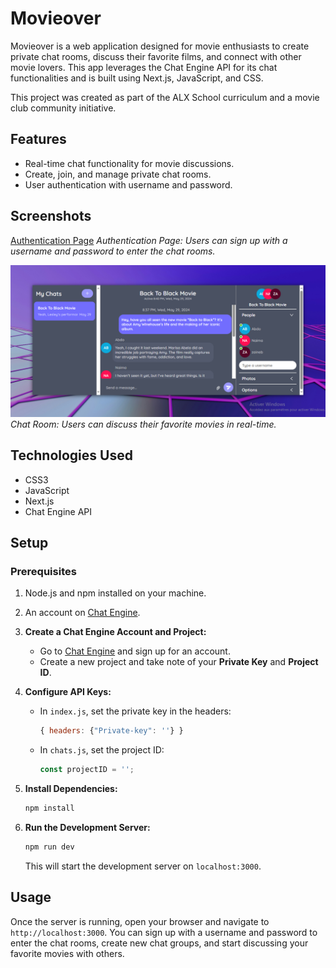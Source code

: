 # Movieover

Movieover is a web application designed for movie enthusiasts to create private chat rooms, discuss their favorite films, and connect with other movie lovers. This app leverages the Chat Engine API for its chat functionalities and is built using Next.js, JavaScript, and CSS.

This project was created as part of the ALX School curriculum and a movie club community initiative.

## Features
- Real-time chat functionality for movie discussions.
- Create, join, and manage private chat rooms.
- User authentication with username and password.

## Screenshots
[Authentication Page](<public/MovieOver's screenshot of the auth form.PNG>)
*Authentication Page: Users can sign up with a username and password to enter the chat rooms.*

![Chat Room](<public/screenshot of the chat.PNG>)
*Chat Room: Users can discuss their favorite movies in real-time.*

## Technologies Used
- CSS3
- JavaScript
- Next.js
- Chat Engine API

## Setup

### Prerequisites
1. Node.js and npm installed on your machine.
2. An account on [Chat Engine](https://chatengine.io/).

2. **Create a Chat Engine Account and Project:**
   - Go to [Chat Engine](https://chatengine.io/) and sign up for an account.
   - Create a new project and take note of your **Private Key** and **Project ID**.

3. **Configure API Keys:**
   - In `index.js`, set the private key in the headers:
     ```js
     { headers: {"Private-key": ''} }
     ```
   - In `chats.js`, set the project ID:
     ```js
     const projectID = '';
     ```

4. **Install Dependencies:**
   ```bash
   npm install
   ```

5. **Run the Development Server:**
   ```bash
   npm run dev
   ```
   This will start the development server on `localhost:3000`.

## Usage
Once the server is running, open your browser and navigate to `http://localhost:3000`. You can sign up with a username and password to enter the chat rooms, create new chat groups, and start discussing your favorite movies with others.

